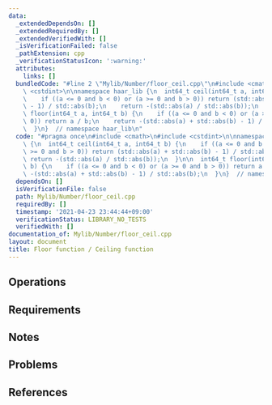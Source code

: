 ```yaml
---
data:
  _extendedDependsOn: []
  _extendedRequiredBy: []
  _extendedVerifiedWith: []
  _isVerificationFailed: false
  _pathExtension: cpp
  _verificationStatusIcon: ':warning:'
  attributes:
    links: []
  bundledCode: "#line 2 \"Mylib/Number/floor_ceil.cpp\"\n#include <cmath>\n#include\
    \ <cstdint>\n\nnamespace haar_lib {\n  int64_t ceil(int64_t a, int64_t b) {\n\
    \    if ((a <= 0 and b < 0) or (a >= 0 and b > 0)) return (std::abs(a) + std::abs(b)\
    \ - 1) / std::abs(b);\n    return -(std::abs(a) / std::abs(b));\n  }\n\n  int64_t\
    \ floor(int64_t a, int64_t b) {\n    if ((a <= 0 and b < 0) or (a >= 0 and b >\
    \ 0)) return a / b;\n    return -(std::abs(a) + std::abs(b) - 1) / std::abs(b);\n\
    \  }\n}  // namespace haar_lib\n"
  code: "#pragma once\n#include <cmath>\n#include <cstdint>\n\nnamespace haar_lib\
    \ {\n  int64_t ceil(int64_t a, int64_t b) {\n    if ((a <= 0 and b < 0) or (a\
    \ >= 0 and b > 0)) return (std::abs(a) + std::abs(b) - 1) / std::abs(b);\n   \
    \ return -(std::abs(a) / std::abs(b));\n  }\n\n  int64_t floor(int64_t a, int64_t\
    \ b) {\n    if ((a <= 0 and b < 0) or (a >= 0 and b > 0)) return a / b;\n    return\
    \ -(std::abs(a) + std::abs(b) - 1) / std::abs(b);\n  }\n}  // namespace haar_lib\n"
  dependsOn: []
  isVerificationFile: false
  path: Mylib/Number/floor_ceil.cpp
  requiredBy: []
  timestamp: '2021-04-23 23:44:44+09:00'
  verificationStatus: LIBRARY_NO_TESTS
  verifiedWith: []
documentation_of: Mylib/Number/floor_ceil.cpp
layout: document
title: Floor function / Ceiling function
---
```


## Operations

## Requirements

## Notes

## Problems

## References
